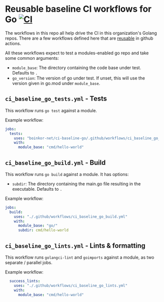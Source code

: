 # Reusable baseline CI workflows for Go [![CI](https://github.com/boinkor-net/ci-baseline-go/actions/workflows/ci.yml/badge.svg)](https://github.com/boinkor-net/ci-baseline-go/actions/workflows/ci.yml)

The workflows in this repo all help drive the CI in this organization's Golang repos. There are a few workflows defined here that are [reusable](https://docs.github.com/en/actions/using-workflows/reusing-workflows) in github actions.

All these workflows expect to test a modules-enabled go repo and take some common arguments:

* `module_base`: The directory containing the code base under test. Defaults to `.`
* `go_version`: The version of go under test. If unset, this will use the version given in go.mod under `module_base`.

## `ci_baseline_go_tests.yml` - Tests

This workflow runs `go test` against a module.

Example workflow:

```yml
jobs:
  tests:
    uses: "boinkor-net/ci-baseline-go/.github/workflows/ci_baseline_go_tests.yml@main"
    with:
      module_base: "cmd/hello-world"
```

## `ci_baseline_go_build.yml` - Build

This workflow runs `go build` against a module. It has options:

* `subdir`: The directory containing the main.go file resulting in the executable. Defaults to `.`

Example workflow:

```yml
jobs:
  build:
    uses: "./.github/workflows/ci_baseline_go_build.yml"
    with:
      module_base: "go/"
      subdir: cmd/hello-world
```

## `ci_baseline_go_lints.yml` - Lints & formatting

This workflow runs `golangci-lint` and `goimports` against a module, as two separate / parallel jobs.

Example workflow:

```yml
  success_lints:
    uses: "./.github/workflows/ci_baseline_go_lints.yml"
    with:
      module_base: "cmd/hello-world"
```
